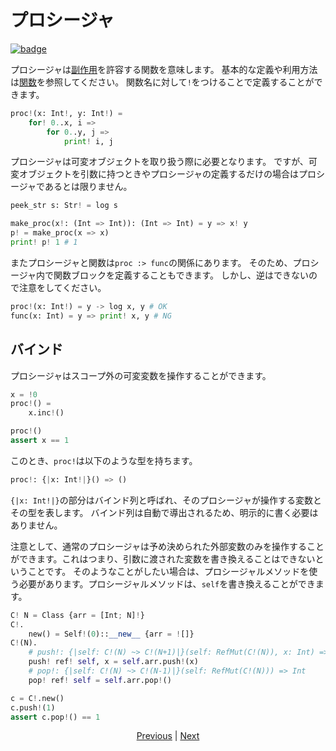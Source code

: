 # プロシージャ

[![badge](https://img.shields.io/endpoint.svg?url=https%3A%2F%2Fgezf7g7pd5.execute-api.ap-northeast-1.amazonaws.com%2Fdefault%2Fsource_up_to_date%3Fowner%3Derg-lang%26repos%3Derg%26ref%3Dmain%26path%3Ddoc/EN/syntax/08_procedure.md%26commit_hash%3D96b113c47ec6ca7ad91a6b486d55758de00d557d)](https://gezf7g7pd5.execute-api.ap-northeast-1.amazonaws.com/default/source_up_to_date?owner=erg-lang&repos=erg&ref=main&path=doc/EN/syntax/08_procedure.md&commit_hash=96b113c47ec6ca7ad91a6b486d55758de00d557d)

プロシージャは[副作用](/07_side_effect.md)を許容する関数を意味します。
基本的な定義や利用方法は[関数](/04_function.md)を参照してください。
関数名に対して`!`をつけることで定義することができます。

```python
proc!(x: Int!, y: Int!) =
    for! 0..x, i =>
        for 0..y, j =>
            print! i, j
```

プロシージャは可変オブジェクトを取り扱う際に必要となります。
ですが、可変オブジェクトを引数に持つときやプロシージャの定義するだけの場合はプロシージャであるとは限りません。

```python
peek_str s: Str! = log s

make_proc(x!: (Int => Int)): (Int => Int) = y => x! y
p! = make_proc(x => x)
print! p! 1 # 1
```

またプロシージャと関数は`proc :> func`の関係にあります。
そのため、プロシージャ内で関数ブロックを定義することもできます。
しかし、逆はできないので注意をしてください。

```python
proc!(x: Int!) = y -> log x, y # OK
func(x: Int) = y => print! x, y # NG
```

## バインド

プロシージャはスコープ外の可変変数を操作することができます。

```python
x = !0
proc!() =
    x.inc!()

proc!()
assert x == 1
```

このとき、`proc!`は以下のような型を持ちます。

```python
proc!: {|x: Int!|}() => ()
```

`{|x: Int!|}`の部分はバインド列と呼ばれ、そのプロシージャが操作する変数とその型を表します。
バインド列は自動で導出されるため、明示的に書く必要はありません。

注意として、通常のプロシージャは予め決められた外部変数のみを操作することができます。これはつまり、引数に渡された変数を書き換えることはできないということです。
そのようなことがしたい場合は、プロシージャルメソッドを使う必要があります。プロシージャルメソッドは、`self`を書き換えることができます。

```python
C! N = Class {arr = [Int; N]!}
C!.
    new() = Self!(0)::__new__ {arr = ![]}
C!(N).
    # push!: {|self: C!(N) ~> C!(N+1)|}(self: RefMut(C!(N)), x: Int) => NoneType
    push! ref! self, x = self.arr.push!(x)
    # pop!: {|self: C!(N) ~> C!(N-1)|}(self: RefMut(C!(N))) => Int
    pop! ref! self = self.arr.pop!()

c = C!.new()
c.push!(1)
assert c.pop!() == 1
```

<p align='center'>
    <a href='./07_side_effect.md'>Previous</a> | <a href='./09_builtin_procs.md'>Next</a>
</p>

